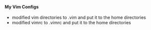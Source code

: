 #### My Vim Configs
- modified vim directories to .vim and put it to the home directories
- modified vimrc to .vimrc and put it to the home directories
